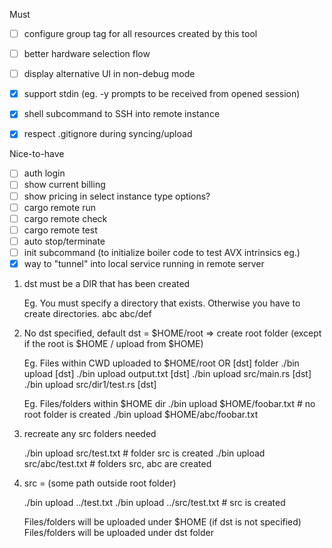 Must
- [ ] configure group tag for all resources created by this tool
- [ ] better hardware selection flow
- [ ] display alternative UI in non-debug mode

- [x] support stdin (eg. -y prompts to be received from opened session)
- [x] shell subcommand to SSH into remote instance 
- [x] respect .gitignore during syncing/upload

Nice-to-have
- [ ] auth login
- [ ] show current billing
- [ ] show pricing in select instance type options?
- [ ] cargo remote run
- [ ] cargo remote check
- [ ] cargo remote test
- [ ] auto stop/terminate
- [ ] init subcommand (to initialize boiler code to test AVX intrinsics eg.)
- [x] way to "tunnel" into local service running in remote server

1. dst must be a DIR that has been created

    Eg. You must specify a directory that exists. Otherwise you have to create directories.
    abc
    abc/def

2. No dst specified, default dst = $HOME/root => create root folder (except if the root is $HOME / upload from $HOME)

    Eg. Files within CWD uploaded to $HOME/root OR [dst] folder
    ./bin upload [dst]
    ./bin upload output.txt [dst]
    ./bin upload src/main.rs [dst]
    ./bin upload src/dir1/test.rs [dst]

    Eg. Files/folders within $HOME dir
    ./bin upload $HOME/foobar.txt # no root folder is created
    ./bin upload $HOME/abc/foobar.txt

3. recreate any src folders needed

    ./bin upload src/test.txt # folder src is created
    ./bin upload src/abc/test.txt # folders src, abc are created

4. src = (some path outside root folder)

    ./bin upload ../test.txt
    ./bin upload ../src/test.txt # src is created

    Files/folders will be uploaded under $HOME (if dst is not specified)
    Files/folders will be uploaded under dst folder 
